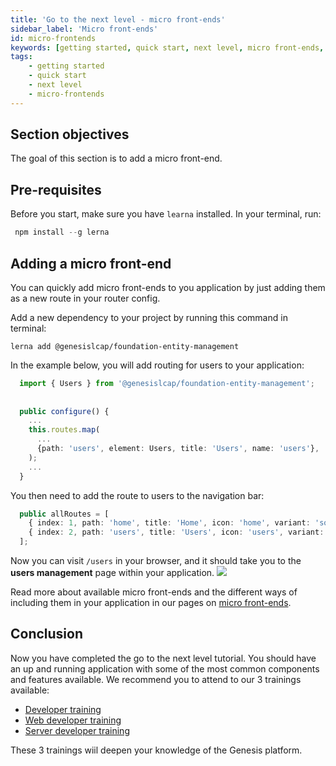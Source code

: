 ```yaml
---
title: 'Go to the next level - micro front-ends'
sidebar_label: 'Micro front-ends'
id: micro-frontends
keywords: [getting started, quick start, next level, micro front-ends, micro-frontends]
tags:
    - getting started
    - quick start
    - next level
    - micro-frontends
---
```


## Section objectives
The goal of this section is to add a micro front-end.

## Pre-requisites

Before you start, make sure you have `learna` installed. In your terminal, run:

```powershell
 npm install --g lerna
```

## Adding a micro front-end
You can quickly add micro front-ends to you application by just adding them as a new route in your router config. 

Add a new dependency to your project by running this command in terminal:

```shell title='/client/web/'
lerna add @genesislcap/foundation-entity-management
```

In the example below, you will add routing for users to your application:

```typescript title='routes/config.ts' 
  import { Users } from '@genesislcap/foundation-entity-management';
  
  
  public configure() {
    ...
    this.routes.map(
      ...  
      {path: 'users', element: Users, title: 'Users', name: 'users'},
    );
    ...
  }
```

You then need to add the route to users to the navigation bar:

```typescript title='routes/config.ts'
  public allRoutes = [
    { index: 1, path: 'home', title: 'Home', icon: 'home', variant: 'solid' },
    { index: 2, path: 'users', title: 'Users', icon: 'users', variant: 'solid' }
  ];
```

Now you can visit `/users` in your browser, and it should take you to the **users management** page within your application.
![](/img/user-management.png)

Read more about available micro front-ends and the different ways of including them in your application in our pages on [micro front-ends](web/micro-front-ends/introduction/).

## Conclusion

Now you have completed the go to the next level tutorial. You should have an up and running application with some of the most common components and features available. We recommend you to attend to our 3 trainings available:

- [Developer training](../../developer-training/training-intro/)
- [Web developer training](../../web-training/training-intro/)
- [Server developer training](../../server_training/ssdt-intro/)

These 3 trainings wiil deepen your knowledge of the Genesis platform. 

